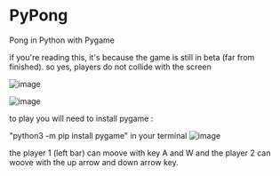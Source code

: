 # PyPong
Pong in Python with Pygame

if you're reading this, it's because the game is still in beta (far from finished). so yes, players do not collide with the screen

![image](https://github.com/timeobdt/PyPong/assets/136178363/7eeceaa4-f1d9-46ae-a78d-17399fdcd4e8)

![image](https://github.com/timeobdt/PyPong/assets/136178363/33b9212d-b4f7-4378-9431-4a0b760ba3a8)

to play you will need to install pygame : 

"python3 -m pip install pygame" in your terminal
![image](https://github.com/timeobdt/PyPong/assets/136178363/18f3df13-098f-493f-9703-f84739f1779a)

the player 1 (left bar) can moove with key A and W and the player 2 can woove with the up arrow and down arrow key.


